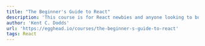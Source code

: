 ```yaml
---
title: "The Beginner's Guide to React"
description: 'This course is for React newbies and anyone looking to build a solid foundation. It’s designed to teach you everything you need to start building web applications in React right away.'
author: 'Kent C. Dodds'
url: 'https://egghead.io/courses/the-beginner-s-guide-to-react'
tags: React
---
```

